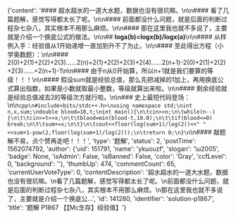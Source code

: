 {'content': '#### 超水超水的一道大水题，数据也没有很坑嘛。\n\n#### 看了几篇题解，感觉写得都太长了呢。\n\n#### 前面都没什么问题，就是后面的判断过程杂七杂八，其实根本不用那么麻烦。\n\n#### 那在这里我也就不多说了，主要就是介绍一个换底公式的做法。\n\n## ******loga(b)=logx(b)/logx(a)******\n\n#### 从样例入手：经验值从1开始递增一直加到升不了为止。\n\n#### 至此得出方程（小学奥数题）：\n\n#### 2(0)+2(1)+2(2)+2(3)......2(n)=2(1)+2(2)+2(3)+2(4)......2(n+1)-2(0)+2(1)+2(2)+2(3)......=2(n+1)-1\n\n#### 由于n从0开始算，所以n+1就是我们要算的等级！！！\n\n#### 假设sum就是经验总值，那么先把减掉的1加上，再用换底公式算出指数，如果是小数就取最小整数，等级就算出来啦。\n\n#### 剩余经验就是经验总值减去2的等级次方就行啦。\n\n### 史上最短代码登场：\n\n```cpp\n#include<bits/stdc++.h>\nusing namespace std;\nint n,x,sum;\ndouble blood=10,t;\nint main(){\n\tcin>>n;\n\twhile(n--){\n\t\tcin>>t>>x;\n\t\tblood=min(blood-t,10.0);\n\t\tif(blood<=0) break;\n\t\tsum+=x;\n\t}\n\tcout<<floor(log(sum+1)/log(2))<<" "<<sum+1-pow(2,floor(log(sum+1)/log(2)));\n\treturn 0;\n}\n```\n#### 敲题解不易，点个赞再走吧！！！', 'type': '题解', 'status': 2, 'postTime': 1562074792, 'author': {'uid': 151791, 'name': 'ykuouzf', 'slogan': '\u2005', 'badge': None, 'isAdmin': False, 'isBanned': False, 'color': 'Gray', 'ccfLevel': 0, 'background': ''}, 'thumbUp': 474, 'commentCount': 65, 'currentUserVoteType': 0, 'contentDescription': '超水超水的一道大水题，数据也没有很坑嘛。\n看了几篇题解，感觉写得都太长了呢。\n前面都没什么问题，就是后面的判断过程杂七杂八，其实根本不用那么麻烦。\n那在这里我也就不多说了，主要就是介绍一个换底公...', 'id': 141280, 'identifier': 'solution-p1867', 'title': '题解 P1867 【【Mc生存】经验值】'}
